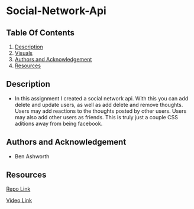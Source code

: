 # Social-Network-Api

## Table Of Contents
1. [Description](#description)
2. [Visuals](#visuals)
3. [Authors and Acknowledgement](#authors-and-acknowledgement)
4. [Resources](#resources)

## Description 
- In this assignment I created a social network api. With this you can add delete and update users, as well as add delete and remove thoughts.
Users may add reactions to the thoughts posted by other users. Users may also add other users as friends. This is truly just a couple CSS aditions away from being facebook.



## Authors and Acknowledgement
- Ben Ashworth

## Resources
[Repo Link](https://github.com/bashworthj/Social-Network-Api) 

[Video Link](https://drive.google.com/file/d/1sHrtLKMxIb4-wtoy1SOkpvPv6hCUwekm/view)